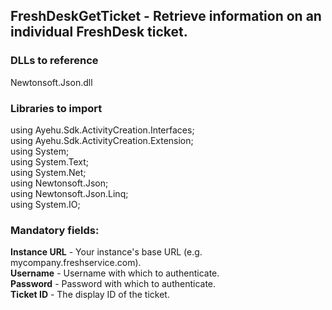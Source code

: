 ## FreshDeskGetTicket - Retrieve information on an individual FreshDesk ticket.

### DLLs to reference
Newtonsoft.Json.dll

### Libraries to import
using Ayehu.Sdk.ActivityCreation.Interfaces;<br>
using Ayehu.Sdk.ActivityCreation.Extension;<br>
using System;<br>
using System.Text;<br>
using System.Net;<br>
using Newtonsoft.Json;<br>
using Newtonsoft.Json.Linq;<br>
using System.IO;<br>

### Mandatory fields:
**Instance URL**	- Your instance's base URL (e.g. mycompany.freshservice.com).<br>
**Username**			- Username with which to authenticate.<br>
**Password**      - Password with which to authenticate.<br>
**Ticket ID**     - The display ID of the ticket.
